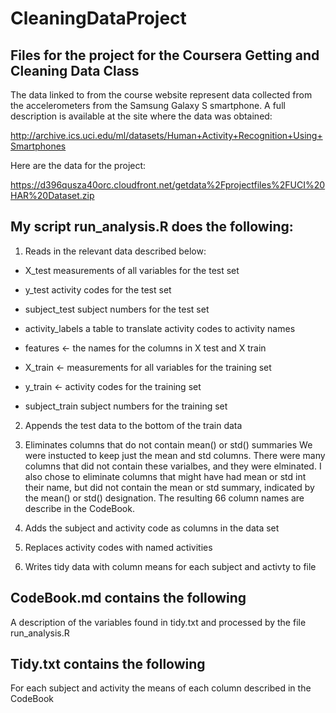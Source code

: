 CleaningDataProject
===================

## Files for the project for the Coursera Getting and Cleaning Data Class

The data linked to from the course website represent data collected from the accelerometers from the Samsung Galaxy S smartphone. A full description is available at the site where the data was obtained: 

http://archive.ics.uci.edu/ml/datasets/Human+Activity+Recognition+Using+Smartphones 

Here are the data for the project: 

https://d396qusza40orc.cloudfront.net/getdata%2Fprojectfiles%2FUCI%20HAR%20Dataset.zip 

## My script run_analysis.R does the following:

1) Reads in the relevant data described below:

- X_test measurements of all variables for the test set

- y_test activity codes for the test set

- subject_test subject numbers for the test set

- activity_labels a table to translate activity codes to activity names

- features <- the names for the columns in X test and X train

- X_train <- measurements for all variables for the training set

- y_train <- activity codes for the training set

- subject_train subject numbers for the training set

2) Appends the test data to the bottom of the train data

3) Eliminates columns that do not contain mean() or std() summaries
We were instucted to keep just the mean and std columns. There were many columns that did not contain these varialbes, and they were elminated. I also chose to eliminate columns that might have had mean or std int their name, but did not contain the mean or std summary, indicated by the mean() or std() designation. The resulting 66 column names are describe in the CodeBook.

4) Adds the subject and activity code as columns in the data set

5) Replaces activity codes with named activities

6) Writes tidy data with column means for each subject and activty to file

## CodeBook.md contains the following

A description of the variables found in tidy.txt and processed by the file run_analysis.R

## Tidy.txt contains the following

For each subject and activity the means of each column described in the CodeBook
